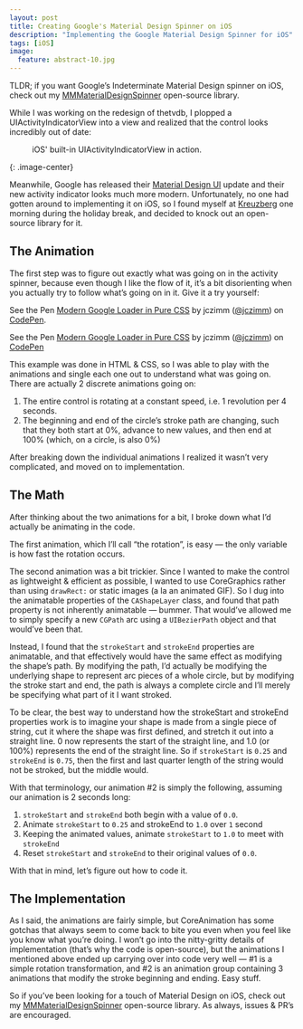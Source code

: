 ```yaml
---
layout: post
title: Creating Google's Material Design Spinner on iOS
description: "Implementing the Google Material Design Spinner for iOS"
tags: [iOS]
image:
  feature: abstract-10.jpg
---
```


TLDR; if you want Google’s Indeterminate Material Design spinner on iOS, check out my [MMMaterialDesignSpinner](https://github.com/misterwell/MMMaterialDesignSpinner) open-source library.

While I was working on the redesign of thetvdb, I plopped a UIActivityIndicatorView into a view and realized that the control looks incredibly out of date:

<figure>
    <img src="http://mikethinkingoutloud.com/wp-content/uploads/2014/06/ActivityIndicator.gif" alt="">
    <figcaption>iOS' built-in UIActivityIndicatorView in action.</figcaption>
</figure>
{: .image-center}


Meanwhile, Google has released their [Material Design UI](http://www.google.com/design/spec/material-design/introduction.html) update and their new activity indicator looks much more modern. Unfortunately, no one had gotten around to implementing it on iOS, so I found myself at [Kreuzberg](http://blog.kreuzbergcalifornia.com) one morning during the holiday break, and decided to knock out an open-source library for it.

## The Animation

The first step was to figure out exactly what was going on in the activity spinner, because even though I like the flow of it, it’s a bit disorienting when you actually try to follow what’s going on in it. Give it a try yourself:

<p data-height="240" data-theme-id="0" data-slug-hash="vEBpoL" data-default-tab="result" data-user="jczimm" data-embed-version="2" class="codepen">See the Pen <a href="http://codepen.io/jczimm/pen/vEBpoL/">Modern Google Loader in Pure CSS</a> by jczimm (<a href="http://codepen.io/jczimm">@jczimm</a>) on <a href="http://codepen.io">CodePen</a>.</p>
<script async src="//assets.codepen.io/assets/embed/ei.js"></script>  

See the Pen [Modern Google Loader in Pure CSS](http://codepen.io/jczimm/pen/vEBpoL/) by jczimm ([@jczimm](http://codepen.io/jczimm)) on [CodePen](http://codepen.io)

This example was done in HTML & CSS, so I was able to play with the animations and single each one out to understand what was going on. There are actually 2 discrete animations going on:

1.  The entire control is rotating at a constant speed, i.e. 1 revolution per 4 seconds.
2.  The beginning and end of the circle’s stroke path are changing, such that they both start at 0%, advance to new values, and then end at 100% (which, on a circle, is also 0%)

After breaking down the individual animations I realized it wasn’t very complicated, and moved on to implementation.

## The Math

After thinking about the two animations for a bit, I broke down what I’d actually be animating in the code.

The first animation, which I’ll call “the rotation”, is easy — the only variable is how fast the rotation occurs.

The second animation was a bit trickier. Since I wanted to make the control as lightweight & efficient as possible, I wanted to use CoreGraphics rather than using `drawRect:` or static images (a la an animated GIF). So I dug into the animatable properties of the `CAShapeLayer` class, and found that path property is not inherently animatable — bummer. That would’ve allowed me to simply specify a new `CGPath` arc using a `UIBezierPath` object and that would’ve been that.

Instead, I found that the `strokeStart` and `strokeEnd` properties are animatable, and that effectively would have the same effect as modifying the shape’s path. By modifying the path, I’d actually be modifying the underlying shape to represent arc pieces of a whole circle, but by modifying the stroke start and end, the path is always a complete circle and I’ll merely be specifying what part of it I want stroked.

To be clear, the best way to understand how the strokeStart and strokeEnd properties work is to imagine your shape is made from a single piece of string, cut it where the shape was first defined, and stretch it out into a straight line. 0 now represents the start of the straight line, and 1.0 (or 100%) represents the end of the straight line. So if `strokeStart` is `0.25` and `strokeEnd` is `0.75`, then the first and last quarter length of the string would not be stroked, but the middle would.

With that terminology, our animation #2 is simply the following, assuming our animation is 2 seconds long:

1.  `strokeStart` and `strokeEnd` both begin with a value of `0.0`.
2.  Animate `strokeStart` to `0.25` and strokeEnd to `1.0` over `1` second
3.  Keeping the animated values, animate `strokeStart` to `1.0` to meet with `strokeEnd`
4.  Reset `strokeStart` and `strokeEnd` to their original values of `0.0`.

With that in mind, let’s figure out how to code it.

## The Implementation

As I said, the animations are fairly simple, but CoreAnimation has some gotchas that always seem to come back to bite you even when you feel like you know what you’re doing. I won’t go into the nitty-gritty details of implementation (that’s why the code is open-source), but the animations I mentioned above ended up carrying over into code very well — #1 is a simple rotation transformation, and #2 is an animation group containing 3 animations that modify the stroke beginning and ending. Easy stuff.

So if you’ve been looking for a touch of Material Design on iOS, check out my [MMMaterialDesignSpinner](https://github.com/misterwell/MMMaterialDesignSpinner) open-source library. As always, issues & PR’s are encouraged.
